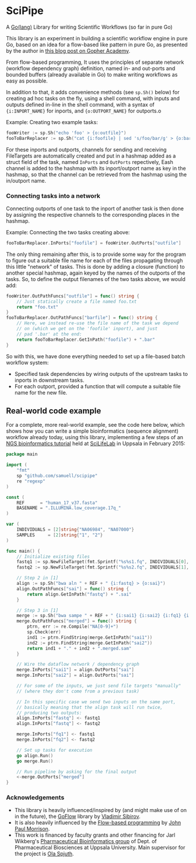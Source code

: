 # SciPipe

A [Go(lang)](http://golang.org) Library for writing Scientific Workflows (so far in pure Go)

This library is an experiment in building a scientific workflow engine in pure Go,
based on an idea for a flow-based like pattern in pure Go, as presented by the author in
[this blog post on Gopher Academy](http://blog.gopheracademy.com/composable-pipelines-pattern).

From flow-based programming, It uses the principles of separate network (workflow dependency graph)
definition, named in- and out-ports and bounded buffers (already available in Go) to make
writing workflows as easy as possible.

In addition to that, it adds convenience methods (see `sp.Sh()` below) for creating ad hoc tasks
on the fly, using a shell command, with inputs and outputs defined in-line in the shell command,
with a syntax of `{i:INPORT_NAME}` for inports, and `{o:OUTPORT_NAME}` for outports.o

Example: Creating two example tasks:

```go
fooWriter := sp.Sh("echo 'foo' > {o:outfile}")
fooToBarReplacer := sp.Sh("cat {i:foofile} | sed 's/foo/bar/g' > {o:barfile}")
```

For these inports and outports, channels for sending and receiving FileTargets are automatically
created and put in a hashmap added as a struct field of the task, named `InPorts` and `OutPorts` repectively,
Eash channel is added to the hashmap with its inport/outport name as key in the hashmap,
so that the channel can be retrieved from the hashmap using the in/outport name.

### Connecting tasks into a network

Connecting outports of one task to the inport of another task is then done by assigning the
respective channels to the corresponding places in the hashmap.

Example: Connecting the two tasks creating above:

```go
fooToBarReplacer.InPorts["foofile"] = fooWriter.OutPorts["outfile"]
```

The only thing remaining after this, is to provide some way for the program to figure out a
suitable file name for each of the files propagating through this little "network" of tasks.
This is done by adding a closure (function) to another special hashmap, again keyed by
the names of the outports of the tasks. So, to define the output filenames of the two tasks
above, we would add:

```go
fooWriter.OutPathFuncs["outfile"] = func() string {
	// Just statically create a file named foo.txt
	return "foo.txt"
}
fooToBarReplacer.OutPathFuncs["barfile"] = func() string {
	// Here, we instead re-use the file name of the task we depend
	// on (which we get on the 'foofile' inport), and just
	// pad '.bar' at the end:
	return fooToBarReplacer.GetInPath("foofile") + ".bar"
}
```

So with this, we have done everything needed to set up a file-based batch workflow system:

- Specified task dependencies by wiring outputs of the upstream tasks to inports in downstream tasks.
- For each outport, provided a function that will compute a suitable file name for the new file.

## Real-world code example

For a complete, more real-world example, see the code here below, which shows how you can write a simple
bioinformatics (sequence alignment) workflow already today, using this library,
implementing a few steps of an [NGS bioinformatics tutorial](uppnex.se/twiki/do/view/Courses/NgsIntro1502/ResequencingAnalysis)
held at [SciLifeLab](http://www.scilifelab.se) in Uppsala in February 2015:

```go
package main

import (
    "fmt"
    sp "github.com/samuell/scipipe"
    re "regexp"
)

const (
    REF      = "human_17_v37.fasta"
    BASENAME = ".ILLUMINA.low_coverage.17q_"
)

var (
    INDIVIDUALS = [2]string{"NA06984", "NA07000"}
    SAMPLES     = [2]string{"1", "2"}
)

func main() {
    // Initialize existing files
    fastq1 := sp.NewFileTarget(fmt.Sprintf("%s%s1.fq", INDIVIDUALS[0], BASENAME))
    fastq2 := sp.NewFileTarget(fmt.Sprintf("%s%s2.fq", INDIVIDUALS[1], BASENAME))

    // Step 2 in [1]
    align := sp.Sh("bwa aln " + REF + " {i:fastq} > {o:sai}")
    align.OutPathFuncs["sai"] = func() string {
        return align.GetInPath("fastq") + ".sai"
    }

    // Step 3 in [1]
    merge := sp.Sh("bwa sampe " + REF + " {i:sai1} {i:sai2} {i:fq1} {i:fq2} > {o:merged}")
    merge.OutPathFuncs["merged"] = func() string {
        ptrn, err := re.Compile("NA[0-9]+")
        sp.Check(err)
        ind1 := ptrn.FindString(merge.GetInPath("sai1"))
        ind2 := ptrn.FindString(merge.GetInPath("sai2"))
        return ind1 + "." + ind2 + ".merged.sam"
    }

    // Wire the dataflow network / dependency graph
    merge.InPorts["sai1"] = align.OutPorts["sai"]
    merge.InPorts["sai2"] = align.OutPorts["sai"]

    // For some of the inputs, we just send file targets "manually"
    // (where they don't come from a previous task)

    // In this specific case we send two inputs on the same port,
    // basically meaning that the align task will run twice,
    // producing two outputs:
    align.InPorts["fastq"] <- fastq1
    align.InPorts["fastq"] <- fastq2

    merge.InPorts["fq1"] <- fastq1
    merge.InPorts["fq2"] <- fastq2

    // Set up tasks for execution
    go align.Run()
    go merge.Run()

    // Run pipeline by asking for the final output
    <-merge.OutPorts["merged"]
}
```

### Acknowledgements

- This library is heavily influenced/inspired by (and might make use of on in the future),
  the [GoFlow](https://github.com/trustmaster/goflow) library by [Vladimir Sibirov](https://github.com/trustmaster/goflow).
- It is also heavily influenced by the [Flow-based programming](http://www.jpaulmorrison.com/fbp) by [John Paul Morrison](http://www.jpaulmorrison.com/fbp).
- This work is financed by faculty grants and other financing for Jarl Wikberg's [Pharmaceutical Bioinformatics group](http://www.farmbio.uu.se/forskning/researchgroups/pb/) of Dept. of
  Pharmaceutical Biosciences at Uppsala University. Main supervisor for the project is [Ola Spjuth](http://www.farmbio.uu.se/research/researchgroups/pb/olaspjuth).
